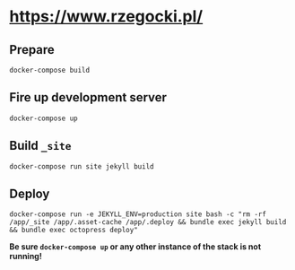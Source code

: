 # https://www.rzegocki.pl/

## Prepare

```
docker-compose build
```

## Fire up development server

```
docker-compose up
```

## Build `_site`

```
docker-compose run site jekyll build
```

## Deploy

```
docker-compose run -e JEKYLL_ENV=production site bash -c "rm -rf /app/_site /app/.asset-cache /app/.deploy && bundle exec jekyll build && bundle exec octopress deploy"
```

**Be sure `docker-compose up` or any other instance of the stack is not running!**
